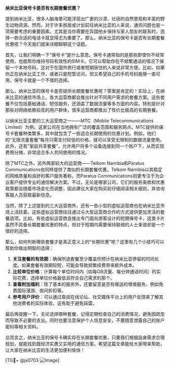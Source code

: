**纳米比亚保号卡是否有长期套餐优惠？**

提到纳米比亚，很多人脑海里可能浮现出广袤的沙漠、壮丽的自然景观和丰富的野生动物资源。然而，对于许多旅居或计划前往纳米比亚的人来说，通讯问题也是一项需要考虑的重要因素。尤其是当你需要在异国他乡保持与家人朋友的联系时，选择一款合适的电话卡就显得尤为重要了。那么，纳米比亚的保号卡是否有长期套餐优惠呢？今天我们就来详细聊聊这个话题。

首先，让我们明确一下“保号卡”是什么意思。保号卡通常指的是那些即使你不经常使用，也能帮你维持号码有效性的SIM卡。它可以帮助你在不频繁通话的情况下保留一个本地号码，这对于在国外旅行或者短期居住的人来说非常方便。比如，如果你正在纳米比亚工作，或者只是短暂访问，但又希望自己的手机号码能够一直可用，保号卡就是一个不错的选择。

那么，纳米比亚的保号卡是否提供长期套餐优惠呢？答案是肯定的！实际上，在纳米比亚的通信市场上，各大运营商都会推出针对不同用户需求的套餐方案。这些套餐不仅包括基础通话、短信服务，还涵盖了数据流量等多方面的内容。特别是针对那些对网络依赖较高的用户群体，很多运营商都推出了性价比极高的长期套餐。

以纳米比亚主要的三大运营商之一——MTC（Mobile Telecommunications Limited）为例，这家公司在当地拥有广泛的覆盖范围和服务网点。MTC提供的保号卡套餐种类繁多，其中就包含了一些适合长期使用的优惠计划。例如，他们的“无限流量套餐”每月只需支付较低的价格，就可以享受无限制的数据流量使用。此外，还有“家庭共享套餐”，允许用户将多个设备连接到同一个账户下，从而实现费用分摊，非常适合多人共同使用的情况。

除了MTC之外，另外两家较大的运营商——Telkom Namibia和Paratus Communications也同样提供了类似的长期套餐优惠。Telkom Namibia以其稳定的网络质量和良好的客户服务著称，而Paratus Communications则更专注于为企业客户提供专业的通信解决方案。不过，无论是哪家公司，它们的服务条款和优惠政策都会随着市场变化而调整，因此建议大家在购买前仔细阅读相关细则，并咨询客服人员获取最新信息。

当然，除了上述提到的三大运营商外，还有一些小型的虚拟运营商也在纳米比亚市场上活跃着。这些虚拟运营商往往通过与大型运营商合作的方式提供更加灵活的套餐选项。比如，有些虚拟运营商会推出专门面向游客设计的短期保号卡，这类卡片虽然不具备长期套餐优惠的特点，但对于短期内需要保持联络的人士来说却是一个很好的选择。

那么，如何判断哪些套餐才是真正意义上的“长期优惠”呢？这里有几个小技巧可以帮助你做出明智的选择：

1. **关注套餐的有效期**：确保所选套餐至少覆盖你预计在纳米比亚停留的时间长度。如果套餐有效期较短，可能会导致频繁续费带来额外成本。
2. **比较单位价格**：计算每个单位时间内（如每GB流量、每分钟通话时间）的实际花费，选择单位价格最低且符合自己需求的那个。
3. **查看附加福利**：除了基本的服务外，还要留意是否有赠送的增值服务，例如免费国际漫游、夜间折扣等。
4. **参考用户评价**：可以通过查阅在线论坛、社交媒体平台上的用户反馈来了解其他消费者的实际体验，这有助于避免踩雷。

最后再提醒一下，无论选择哪种套餐，记得定期检查自己的消费情况，避免因疏忽而导致不必要的支出。同时也要注意保护个人信息安全，不要随意泄露自己的账户密码等相关资料。

总而言之，纳米比亚的保号卡确实存在长期套餐优惠，只要我们根据自身需求合理规划，就能找到既经济实惠又实用的通信方案。希望这篇文章能给大家带来帮助，让大家在纳米比亚的生活更加便利愉快！

[TG💪+ @jx0703 ![Image](https://github.com/user-attachments/assets/dbca1d08-cadb-493c-b0ec-ad6f7a83f270)]